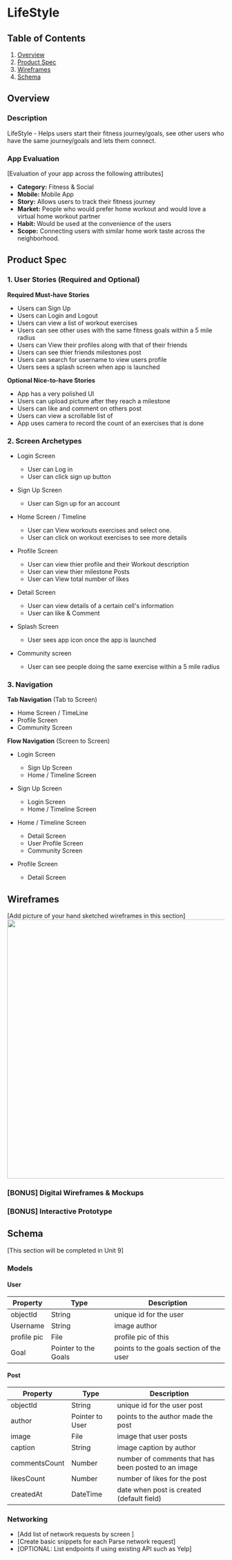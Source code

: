 # LifeStyle

## Table of Contents
1. [Overview](#Overview)
1. [Product Spec](#Product-Spec)
1. [Wireframes](#Wireframes)
2. [Schema](#Schema)

## Overview
### Description
LifeStyle - Helps users start their fitness journey/goals, see other users who have the same journey/goals and lets them connect.


### App Evaluation
[Evaluation of your app across the following attributes]
- **Category:** Fitness & Social
- **Mobile:** Mobile App
- **Story:** Allows users to track their fitness journey
- **Market:** People who would prefer home workout and would love a virtual home workout partner
- **Habit:** Would be used at the convenience of the users
- **Scope:** Connecting users with similar home work taste across the neighborhood.

## Product Spec

### 1. User Stories (Required and Optional)

**Required Must-have Stories**

* Users can Sign Up
* Users can Login and Logout
* Users can view a list of workout exercises
* Users can see other uses with the same fitness goals within a 5 mile radius
* Users can View their profiles along with that of their friends 
* Users can see thier friends milestones post
* Users can search for username to view users profile
* Users sees a splash screen when app is launched


**Optional Nice-to-have Stories**

* App has a very polished UI
* Users can upload picture after they reach a milestone
* Users can like and comment on others post
* Users can view a scrollable list of
* App uses camera to record the count of an exercises that is done


### 2. Screen Archetypes

* Login Screen
  * User can Log in
  * User can click sign up button

* Sign Up Screen
  * User can Sign up for an account
  
* Home Screen / Timeline
  * User can View workouts exercises and select one.
  * User can click on workout exercises to see more details
  
* Profile Screen
  * User can view thier profile and their Workout description
  * User can view thier milestone Posts
  * User can View total number of likes

* Detail Screen
  * User can view details of a certain cell's information
  * User can like & Comment

* Splash Screen
  * User sees app icon once the app is launched

* Community screen
  * User can see people doing the same exercise within a 5 mile radius  


### 3. Navigation

**Tab Navigation** (Tab to Screen)

* Home Screen / TimeLine
* Profile Screen
* Community Screen

**Flow Navigation** (Screen to Screen)

* Login Screen
  * Sign Up Screen
  * Home / Timeline Screen

* Sign Up Screen
  * Login Screen
  * Home / Timeline Screen
  
* Home / Timeline Screen
  * Detail Screen
  * User Profile Screen
  * Community Screen
 
* Profile Screen
  * Detail Screen

## Wireframes
[Add picture of your hand sketched wireframes in this section]
<img src="https://github.com/martinsufiofb/LifeStyle/blob/main/IMG_4487.JPG" width=600>

### [BONUS] Digital Wireframes & Mockups

### [BONUS] Interactive Prototype

## Schema 
[This section will be completed in Unit 9]
### Models

#### User

   | Property      | Type     | Description |
   | ------------- | -------- | ------------|
   | objectId      | String   | unique id for the user|
   | Username      | String   | image author |
   | profile pic   | File     | profile pic of this |
   | Goal          | Pointer to the Goals | points to the goals section of the user |

#### Post

   | Property      | Type     | Description |
   | ------------- | -------- | ------------|
   | objectId      | String   | unique id for the user post|
   | author        | Pointer to User| points to the author made the post |
   | image         | File     | image that user posts |
   | caption       | String   | image caption by author |
   | commentsCount | Number   | number of comments that has been posted to an image |
   | likesCount    | Number   | number of likes for the post |
   | createdAt     | DateTime | date when post is created (default field) |
   
### Networking
- [Add list of network requests by screen ]
- [Create basic snippets for each Parse network request]
- [OPTIONAL: List endpoints if using existing API such as Yelp]
